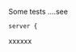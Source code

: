 

Some tests ....see
```
server {
```
<!-- MARKDOWN-AUTO-DOCS:START (CODE:src=./main.go&lines=3-8) -->
<!-- MARKDOWN-AUTO-DOCS:END -->

xxxxxx
